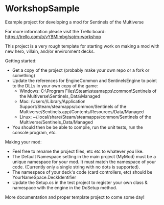 # WorkshopSample
Example project for developing a mod for Sentinels of the Multiverse

For more information please visit the Trello board: https://trello.com/b/vYBMImbg/sotm-workshop

This project is a very rough template for starting work on making a mod with new hero, villain, and/or environment decks.

Getting started:

- Get a copy of the project (probably make your own repo or a fork or something)
- Update the references for EngineCommon and SentinelsEngine to point to the DLLs in your own copy of the game:
  - Windows: C:\Program Files\Steam\steamapps\common\Sentinels of the Multiverse\Sentinels_Data\Managed
  - Mac: /Users/<USERNAME>/Library/Application Support/Steam/steamapps/common/Sentinels of the Multiverse/Sentinels.app/Contents/Resources/Data/Managed
  - Linux: ~/.local/share/Steam/steamapps/common/Sentinels of the Multiverse/Sentinels_Data/Managed
- You should then be be able to compile, run the unit tests, run the console program, etc.  

Making your mod:

- Feel free to rename the project files, etc etc to whatever you like.
- The Default Namespace setting in the main project (MyMod) must be a unique namespace for your mod. It must match the namespace of your code. (Currently only a single string with no dots is supported).
- The namespace of your deck's code (card controllers, etc) should be YourNameSpace.DeckIdentifier
- Update the Setup.cs in the test project to register your own class & namespace with the engine in the DoSetup method.

More documentation and proper template project to come some day!
